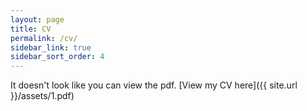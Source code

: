 ```yaml
---
layout: page
title: CV
permalink: /cv/
sidebar_link: true
sidebar_sort_order: 4
---
```


<object data="{{ site.url }}/assets/CV.pdf" type='application/pdf' width="100%" style="height:calc(100vh)">
<p>It doesn't look like you can view the pdf. [View my CV here]({{ site.url }}/assets/1.pdf)</p>
</object>
